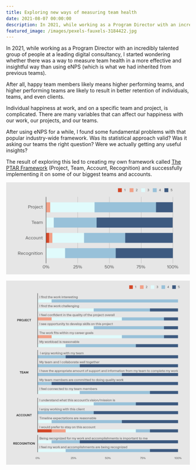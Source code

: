```yaml
---
title: Exploring new ways of measuring team health
date: 2021-08-07 00:00:00
description: In 2021, while working as a Program Director with an incredibly talented group of people at a leading digital consultancy, I started wondering whether there was a way to measure team health in a more effective and insightful way than using eNPS...
featured_image: /images/pexels-fauxels-3184422.jpg
---
```


In 2021, while working as a Program Director with an incredibly talented group of people at a leading digital consultancy, I started wondering whether there was a way to measure team health in a more effective and insightful way than using eNPS (which is what we had inherited from previous teams).

After all, happy team members likely means higher performing teams, and higher performing teams are likely to result in better retention of individuals, teams, and even clients.

Individual happiness at work, and on a specific team and project, is complicated. There are many variables that can affect our happiness with our work, our projects, and our teams.

After using eNPS for a while, I found some fundamental problems with that popular industry-wide framework. Was its statistical approach valid? Was it asking our teams the right question? Were we actually getting any useful insights?

The result of exploring this led to creating my own framework called [The PTAR Framework](https://rangle.io/blog/measuring-team-health-and-engagement) (Project, Team, Account, Recognition) and successfully implementing it on some of our biggest teams and accounts.

![](/images/ptar-framework-chart-01.png)

![](/images/ptar-framework-chart-02.png)

